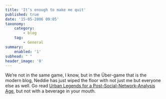 ```yaml
---
title: 'It’s enough to make me quit'
published: true
date: '15-05-2006 09:05'
taxonomy:
    category:
        - blog
    tag:
        - General
summary:
    enabled: '1'
subhead: " "
header_image: '0'
---
```


We’re not in the same game, I know, but in the Über-game that is the modern blog, Neddie has just wiped the floor with not just me but everyone else as well. Go read [Urban Legends for a Post-Social-Network-Analysis Age](http://byneddiejingo.blogspot.com/2006/05/urban-legends-for-post-social-network.html), but not with a beverage in your mouth.
